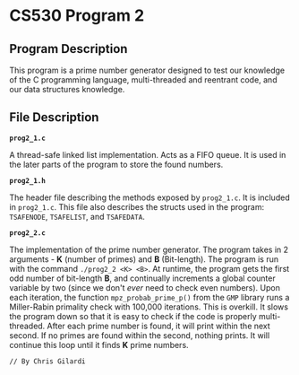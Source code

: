 # CS530 Program 2

## Program Description
This program is a prime number generator designed to test our knowledge of the C programming language, multi-threaded and reentrant code, and our data structures knowledge.

## File Description

**`prog2_1.c`**

A thread-safe linked list implementation. Acts as a FIFO queue. It is used in the later parts of the program to store the found numbers.

**`prog2_1.h`**

The header file describing the methods exposed by `prog2_1.c`. It is included in `prog2_1.c`.
This file also describes the structs used in the program: `TSAFENODE`, `TSAFELIST`, and `TSAFEDATA`.

**`prog2_2.c`**

The implementation of the prime number generator. The program takes in 2 arguments - **K** (number of primes) and **B** (Bit-length). The program is run with the command `./prog2_2 <K> <B>`. At runtime, the program gets the first odd number of bit-length **B**, and continually increments a global counter variable by two (since we don't *ever* need to check even numbers). Upon each iteration, the function `mpz_probab_prime_p()` from the `GMP` library runs a Miller-Rabin primality check with 100,000 iterations. This is overkill. It slows the program down so that it is easy to check if the code is properly multi-threaded. After each prime number is found, it will print within the next second. If no primes are found within the second, nothing prints. It will continue this loop until it finds **K** prime numbers.


`// By Chris Gilardi`
